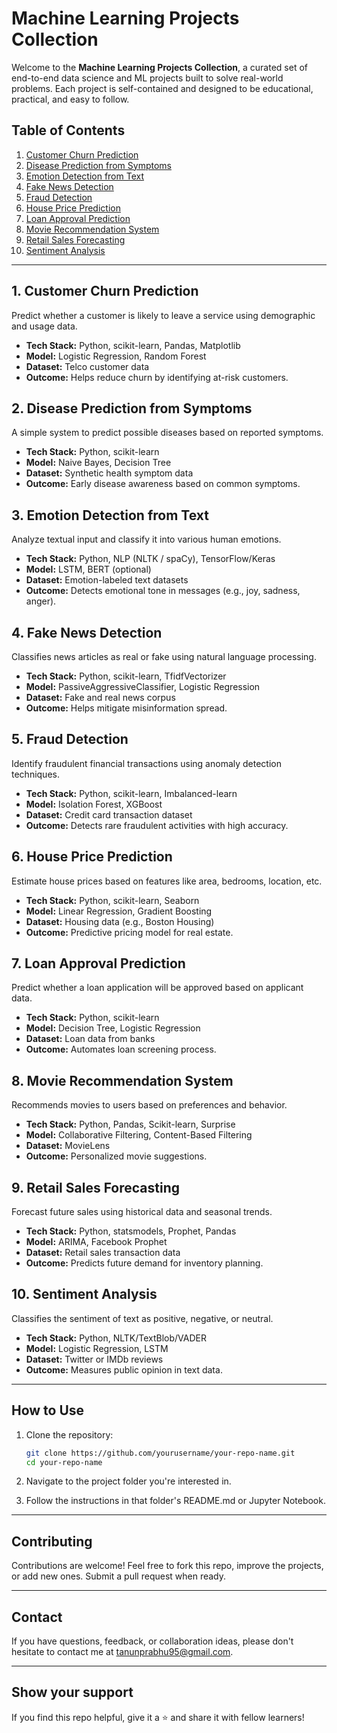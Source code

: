 # Machine Learning Projects Collection

Welcome to the **Machine Learning Projects Collection**, a curated set of end-to-end data science and ML projects built to solve real-world problems. Each project is self-contained and designed to be educational, practical, and easy to follow.

## Table of Contents

1. [Customer Churn Prediction](https://github.com/Tanu-N-Prabhu/Python/tree/master/Machine%20Learning/05_projects/Customer%20Churn%20Prediction)
2. [Disease Prediction from Symptoms](https://github.com/Tanu-N-Prabhu/Python/tree/master/Machine%20Learning/05_projects/Disease%20Prediction%20from%20Symptoms)
3. [Emotion Detection from Text](https://github.com/Tanu-N-Prabhu/Python/tree/master/Machine%20Learning/05_projects/Emotion%20Detection%20from%20Text)
4. [Fake News Detection](https://github.com/Tanu-N-Prabhu/Python/tree/master/Machine%20Learning/05_projects/Fake%20News%20Detection)
5. [Fraud Detection](https://github.com/Tanu-N-Prabhu/Python/tree/master/Machine%20Learning/05_projects/Fraud%20Detection)
6. [House Price Prediction](https://github.com/Tanu-N-Prabhu/Python/tree/master/Machine%20Learning/05_projects/House%20Price%20Prediction)
7. [Loan Approval Prediction](https://github.com/Tanu-N-Prabhu/Python/tree/master/Machine%20Learning/05_projects/Loan%20Approval%20Prediction)
8. [Movie Recommendation System](https://github.com/Tanu-N-Prabhu/Python/tree/master/Machine%20Learning/05_projects/Movie%20Recommendation%20System)
9. [Retail Sales Forecasting](https://github.com/Tanu-N-Prabhu/Python/tree/master/Machine%20Learning/05_projects/Retail%20Sales%20Forecasting)
10. [Sentiment Analysis](https://github.com/Tanu-N-Prabhu/Python/tree/master/Machine%20Learning/05_projects/Sentiment%20Analysis)

---

## 1. Customer Churn Prediction
Predict whether a customer is likely to leave a service using demographic and usage data.

- **Tech Stack:** Python, scikit-learn, Pandas, Matplotlib
- **Model:** Logistic Regression, Random Forest
- **Dataset:** Telco customer data
- **Outcome:** Helps reduce churn by identifying at-risk customers.

## 2. Disease Prediction from Symptoms
A simple system to predict possible diseases based on reported symptoms.

- **Tech Stack:** Python, scikit-learn
- **Model:** Naive Bayes, Decision Tree
- **Dataset:** Synthetic health symptom data
- **Outcome:** Early disease awareness based on common symptoms.

## 3. Emotion Detection from Text
Analyze textual input and classify it into various human emotions.

- **Tech Stack:** Python, NLP (NLTK / spaCy), TensorFlow/Keras
- **Model:** LSTM, BERT (optional)
- **Dataset:** Emotion-labeled text datasets
- **Outcome:** Detects emotional tone in messages (e.g., joy, sadness, anger).

## 4. Fake News Detection
Classifies news articles as real or fake using natural language processing.

- **Tech Stack:** Python, scikit-learn, TfidfVectorizer
- **Model:** PassiveAggressiveClassifier, Logistic Regression
- **Dataset:** Fake and real news corpus
- **Outcome:** Helps mitigate misinformation spread.

## 5. Fraud Detection
Identify fraudulent financial transactions using anomaly detection techniques.

- **Tech Stack:** Python, scikit-learn, Imbalanced-learn
- **Model:** Isolation Forest, XGBoost
- **Dataset:** Credit card transaction dataset
- **Outcome:** Detects rare fraudulent activities with high accuracy.

## 6. House Price Prediction
Estimate house prices based on features like area, bedrooms, location, etc.

- **Tech Stack:** Python, scikit-learn, Seaborn
- **Model:** Linear Regression, Gradient Boosting
- **Dataset:** Housing data (e.g., Boston Housing)
- **Outcome:** Predictive pricing model for real estate.

## 7. Loan Approval Prediction
Predict whether a loan application will be approved based on applicant data.

- **Tech Stack:** Python, scikit-learn
- **Model:** Decision Tree, Logistic Regression
- **Dataset:** Loan data from banks
- **Outcome:** Automates loan screening process.

## 8. Movie Recommendation System
Recommends movies to users based on preferences and behavior.

- **Tech Stack:** Python, Pandas, Scikit-learn, Surprise
- **Model:** Collaborative Filtering, Content-Based Filtering
- **Dataset:** MovieLens
- **Outcome:** Personalized movie suggestions.

## 9. Retail Sales Forecasting
Forecast future sales using historical data and seasonal trends.

- **Tech Stack:** Python, statsmodels, Prophet, Pandas
- **Model:** ARIMA, Facebook Prophet
- **Dataset:** Retail sales transaction data
- **Outcome:** Predicts future demand for inventory planning.

## 10. Sentiment Analysis
Classifies the sentiment of text as positive, negative, or neutral.

- **Tech Stack:** Python, NLTK/TextBlob/VADER
- **Model:** Logistic Regression, LSTM
- **Dataset:** Twitter or IMDb reviews
- **Outcome:** Measures public opinion in text data.

---

## How to Use

1. Clone the repository:
   ```bash
   git clone https://github.com/yourusername/your-repo-name.git
   cd your-repo-name
   ```
     
2. Navigate to the project folder you're interested in.
3. Follow the instructions in that folder's README.md or Jupyter Notebook.

---

## Contributing
Contributions are welcome! Feel free to fork this repo, improve the projects, or add new ones. Submit a pull request when ready.

---


## Contact
If you have questions, feedback, or collaboration ideas, please don't hesitate to contact me at [tanunprabhu95@gmail.com](tanunprabhu95@gmail.com).

---

## Show your support
If you find this repo helpful, give it a ⭐️ and share it with fellow learners!
